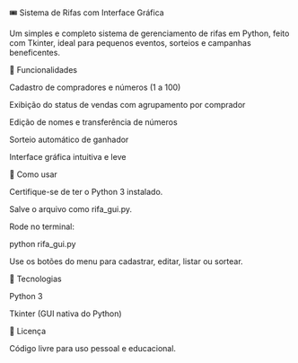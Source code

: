 🎟️ Sistema de Rifas com Interface Gráfica

Um simples e completo sistema de gerenciamento de rifas em Python, feito com Tkinter, ideal para pequenos eventos, sorteios e campanhas beneficentes.

🧩 Funcionalidades

Cadastro de compradores e números (1 a 100)

Exibição do status de vendas com agrupamento por comprador

Edição de nomes e transferência de números

Sorteio automático de ganhador

Interface gráfica intuitiva e leve

🚀 Como usar

Certifique-se de ter o Python 3 instalado.

Salve o arquivo como rifa_gui.py.

Rode no terminal:

python rifa_gui.py


Use os botões do menu para cadastrar, editar, listar ou sortear.

🧠 Tecnologias

Python 3

Tkinter (GUI nativa do Python)

📄 Licença

Código livre para uso pessoal e educacional.
